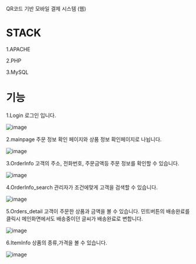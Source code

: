 QR코드 기반 모바일 결제 시스템 (웹)
# STACK
1.APACHE

2.PHP

3.MySQL

# 기능

1.Login 
로그인 입니다.

![image](https://user-images.githubusercontent.com/49021626/155881831-1b6a5fb3-3d15-46e5-a29c-3a2b0195d232.png)



2.mainpage
주문 정보 확인 페이지와 상품 정보 확인페이지로 나뉩니다.

![image](https://user-images.githubusercontent.com/49021626/155881838-59b6c00d-dd09-4d13-9186-035d32987b64.png)


3.OrderInfo
고객의 주소, 전화번호, 주문금액등 주문 정보를 확인할 수 있습니다. 

![image](https://user-images.githubusercontent.com/49021626/155881847-0d00202a-3cc8-4ca9-9e38-6e7abbdb8efd.png)


4.OrderInfo_search
관리자가 조건에맞게 고객을 검색할 수 있습니다.

![image](https://user-images.githubusercontent.com/49021626/155881869-63e6ad2d-5ef1-4af4-b344-601e264819fb.png)


5.Orders_detail
고객이 주문한 상품과 금액을 볼 수 있습니다. 민트버튼의 배송완료를 클릭시 메인화면에서도 배송중이던 글씨가 배송완료로 변합니다.

![image](https://user-images.githubusercontent.com/49021626/155881882-f53d966d-6c44-4890-8949-ffdd20ed3f91.png)


6.ItemInfo
상품의 종류,가격을 볼 수 있습니다.

![image](https://user-images.githubusercontent.com/49021626/155881938-91f5a59a-56ba-48b2-89fb-b28599cb9dec.png)


